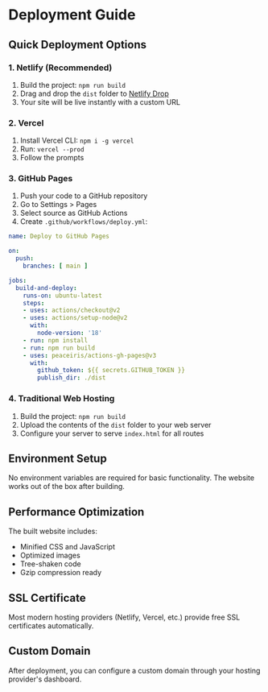 # Deployment Guide

## Quick Deployment Options

### 1. Netlify (Recommended)

1. Build the project: `npm run build`
2. Drag and drop the `dist` folder to [Netlify Drop](https://app.netlify.com/drop)
3. Your site will be live instantly with a custom URL

### 2. Vercel

1. Install Vercel CLI: `npm i -g vercel`
2. Run: `vercel --prod`
3. Follow the prompts

### 3. GitHub Pages

1. Push your code to a GitHub repository
2. Go to Settings > Pages
3. Select source as GitHub Actions
4. Create `.github/workflows/deploy.yml`:

```yaml
name: Deploy to GitHub Pages

on:
  push:
    branches: [ main ]

jobs:
  build-and-deploy:
    runs-on: ubuntu-latest
    steps:
    - uses: actions/checkout@v2
    - uses: actions/setup-node@v2
      with:
        node-version: '18'
    - run: npm install
    - run: npm run build
    - uses: peaceiris/actions-gh-pages@v3
      with:
        github_token: ${{ secrets.GITHUB_TOKEN }}
        publish_dir: ./dist
```

### 4. Traditional Web Hosting

1. Build the project: `npm run build`
2. Upload the contents of the `dist` folder to your web server
3. Configure your server to serve `index.html` for all routes

## Environment Setup

No environment variables are required for basic functionality. The website works out of the box after building.

## Performance Optimization

The built website includes:
- Minified CSS and JavaScript
- Optimized images
- Tree-shaken code
- Gzip compression ready

## SSL Certificate

Most modern hosting providers (Netlify, Vercel, etc.) provide free SSL certificates automatically.

## Custom Domain

After deployment, you can configure a custom domain through your hosting provider's dashboard.